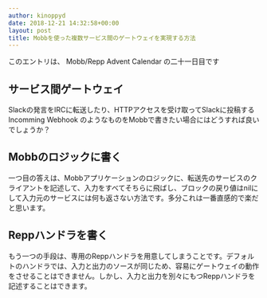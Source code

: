 ```yaml
---
author: kinoppyd
date: 2018-12-21 14:32:58+00:00
layout: post
title: Mobbを使った複数サービス間のゲートウェイを実現する方法
---
```


このエントリは、 Mobb/Repp Advent Calendar の二十一日目です





## サービス間ゲートウェイ


Slackの発言をIRCに転送したり、HTTPアクセスを受け取ってSlackに投稿するIncomming Webhook のようなものをMobbで書きたい場合にはどうすれば良いでしょうか？


## Mobbのロジックに書く


一つ目の答えは、Mobbアプリケーションのロジックに、転送先のサービスのクライアントを記述して、入力をすべてそちらに飛ばし、ブロックの戻り値はnilにして入力元のサービスには何も返さない方法です。多分これは一番直感的で楽だと思います。


## Reppハンドラを書く


もう一つの手段は、専用のReppハンドラを用意してしまうことです。デフォルトのハンドラでは、入力と出力のソースが同じため、容易にゲートウェイの動作をさせることはできません。しかし、入力と出力を別々にもつReppハンドラを記述することはできます。
